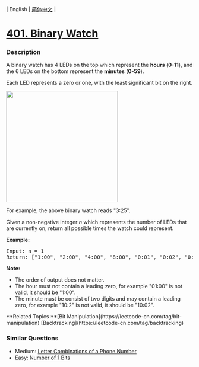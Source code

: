 | English | [简体中文](README.md) |

# [401. Binary Watch](https://leetcode-cn.com/problems/binary-watch)
 ### Description
<p>A binary watch has 4 LEDs on the top which represent the <b>hours</b> (<b>0-11</b>), and the 6 LEDs on the bottom represent the <b>minutes</b> (<b>0-59</b>).</p>
<p>Each LED represents a zero or one, with the least significant bit on the right.</p>
<img src="https://upload.wikimedia.org/wikipedia/commons/8/8b/Binary_clock_samui_moon.jpg" height="300" />
<p>For example, the above binary watch reads "3:25".</p>

<p>Given a non-negative integer <i>n</i> which represents the number of LEDs that are currently on, return all possible times the watch could represent.</p>

<p><b>Example:</b>
<pre>Input: n = 1<br>Return: ["1:00", "2:00", "4:00", "8:00", "0:01", "0:02", "0:04", "0:08", "0:16", "0:32"]</pre>
</p>

<p><b>Note:</b><br />
<ul>
<li>The order of output does not matter.</li>
<li>The hour must not contain a leading zero, for example "01:00" is not valid, it should be "1:00".</li>
<li>The minute must be consist of two digits and may contain a leading zero, for example "10:2" is not valid, it should be "10:02".</li>
</ul>
</p>
**Related Topics	**[Bit Manipulation](https://leetcode-cn.com/tag/bit-manipulation) [Backtracking](https://leetcode-cn.com/tag/backtracking) 

### Similar Questions
 - Medium:	[Letter Combinations of a Phone Number](https://leetcode-cn.com/problems/letter-combinations-of-a-phone-number) 
 - Easy:	[Number of 1 Bits](https://leetcode-cn.com/problems/number-of-1-bits) 
